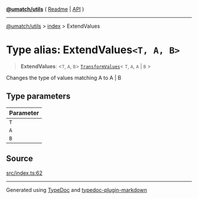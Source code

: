 [**@umatch/utils**](../../README.md) ( [Readme](../../README.md) \| [API](../../API.md) )

---

[@umatch/utils](../../API.md) > [index](../README.md) > ExtendValues

# Type alias: ExtendValues`<T, A, B>`

> **ExtendValues**: \<`T`, `A`, `B`\> [`TransformValues`](type-alias.TransformValues.md)\< `T`, `A`, `A` \| `B` \>

Changes the type of values matching A to A | B

## Type parameters

| Parameter |
| :-------- |
| `T`       |
| `A`       |
| `B`       |

## Source

[src/index.ts:62](https://github.com/umatch-oficial/utils/blob/618b1ef/src/index.ts#L62)

---

Generated using [TypeDoc](https://typedoc.org/) and [typedoc-plugin-markdown](https://www.npmjs.com/package/typedoc-plugin-markdown)
